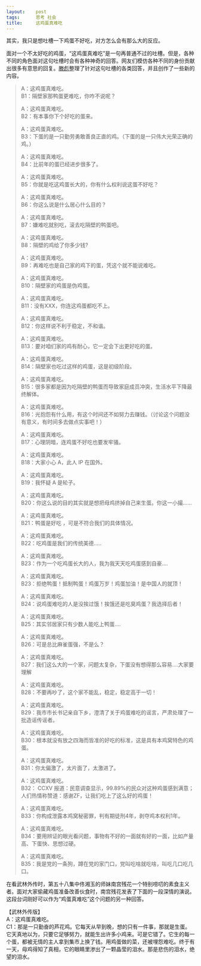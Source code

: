 ```yaml
---
layout:    post
tags:      思考 社会
title:     这鸡蛋真难吃
---
```


其实，我只是想吐槽一下鸡蛋不好吃，对方怎么会有那么大的反应。

面对一个不太好吃的鸡蛋，“这鸡蛋真难吃”是一句再普通不过的吐槽。但是，各种不同的角色面对这句吐槽时会有各种神奇的回答。网友们模仿各种不同的身份贡献出很多有意思的回复。[滕彪][滕彪]整理了针对这句吐槽的各类回答，并且创作了一些新的内容。

[滕彪]: http://blog.boxun.com/hero/200809/tengb/1_1.shtml

> A：这鸡蛋真难吃。   
> B1：隔壁家那鸭蛋更难吃，你咋不说呢？ 
> 
> A：这鸡蛋真难吃。    
> B2：有本事你下个好吃的蛋来。 
> 
> A：这鸡蛋真难吃。    
> B3：下蛋的是一只勤劳勇敢善良正直的鸡。（下蛋的是一只伟大光荣正确的鸡。） 
> 
> A：这鸡蛋真难吃。    
> B4：比前年的蛋已经进步很多了。 
> 
> A：这鸡蛋真难吃。    
> B5：你就是吃这鸡蛋长大的，你有什么权利说这蛋不好吃？ 
> 
> A：这鸡蛋真难吃。    
> B6：你这么说是什么居心什么目的？ 
> 
> A：这鸡蛋真难吃。    
> B7：嫌难吃就别吃，滚去吃隔壁的鸭蛋吧。 
> 
> A：这鸡蛋真难吃。    
> B8：隔壁的鸡给了你多少钱? 
> 
> A：这鸡蛋真难吃。    
> B9：再难吃也是自己家的鸡下的蛋，凭这个就不能说难吃。 
> 
> A：这鸡蛋真难吃。    
> B10：隔壁家的鸡蛋是伪鸡蛋。 
> 
> A：这鸡蛋真难吃。    
> B11：没有XXX，你连这鸡蛋都吃不上。 
> 
> A：这鸡蛋真难吃。    
> B12：你这样说不利于稳定，不和谐。 
> 
> A：这鸡蛋真难吃。    
> B13：要对咱们家的鸡有耐心，它一定会下出更好吃的蛋。 
> 
> A：这鸡蛋真难吃。    
> B14：隔壁家也吃过这样的鸡蛋，这是初级阶段。 
> 
> A：这鸡蛋真难吃。    
> B15：很多家都是因为吃隔壁的鸭蛋而导致家庭成员冲突，生活水平下降最终解体。
> 
> A：这鸡蛋真难吃。   
> B16：光抱怨有什么用，有这个时间还不如努力去赚钱。（讨论这个问题没有意义，有时间多去做点实事吧！）
>    
> A：这鸡蛋真难吃。   
> B17：心理阴暗，连鸡蛋不好吃也要发牢骚。
> 
> A：这鸡蛋真难吃。   
> B18：大家小心 A，此人 IP 在国外。
> 
> A：这鸡蛋真难吃。   
> B19：我怀疑 A 是轮子。
> 
> A：这鸡蛋真难吃。   
> B20：你这么说的目的其实就是想把母鸡挤掉自己来生蛋。你这一小撮……
> 
> A：这鸡蛋真难吃。   
> B21：鸭蛋是好吃 ，可是不符合我们的具体情况。
> 
> A：这鸡蛋真难吃。   
> B22：吃鸡蛋是我们的传统美德.....
> 
> A：这鸡蛋真难吃。   
> B23：作为一个吃鸡蛋长大的人，我为我天天吃鸡蛋感到自豪....
> 
> A：这鸡蛋真难吃。   
> B23：拒绝鸭蛋！抵制鸭蛋！鸡蛋万岁！鸡蛋加油！是中国人的就顶！
> 
> A：这鸡蛋真难吃。   
> B24：说鸡蛋难吃的人是没挨过饿！挨饿还是吃臭鸡蛋？我选择后者！
> 
> A：这鸡蛋真难吃。   
> B25：其实邻居家只有少数人能吃上鸭蛋....
> 
> A：这鸡蛋真难吃。   
> B26：可是总比麻雀蛋强，不是么？
> 
> A：这鸡蛋真难吃。   
> B27：我们这么大的一个家，问题太复杂，下蛋没有想得那么容易....大家要理解
> 
> A：这鸡蛋真难吃。   
> B28：不要再吵了，这个家不能乱，稳定，稳定高于一切！
> 
> A：这鸡蛋真难吃。   
> B29：我市市长书记亲自下乡，澄清了关于鸡蛋难吃的谣言，严肃处理了一批造谣传谣者。
> 
> A：这鸡蛋真难吃。    
> B30：根本就没有放之四海而皆准的好吃的标准，这是具有本鸡窝特色的鸡蛋。
> 
> A：这鸡蛋真难吃。   
> B31：你太偏激了，太片面了，太激进了。
> 
> A：这鸡蛋真难吃。   
> B32： CCXV 报道：民意调查显示，99.89%的民众对这种鸡蛋感到满意；人们热情称赞道：感谢ZF，让我们吃上了这么好的鸡蛋！
> 
> A：这鸡蛋真难吃。   
> B33：你构成泄露本鸡窝秘密罪，判有期徒刑4年，剥夺鸡本权利1年。
> 
> A：这鸡蛋真难吃。   
> B34：要用辨证的眼光看问题，事物有不好的一面就有好的一面，比如产量高、下蛋快、思想过硬。
> 
> A：这鸡蛋真难吃。   
> B35：我是党的一条狗，蹲在党的家门口，党叫吃啥就吃啥，叫吃几口吃几口。

在看武林外传时，第五十八集中佟湘玉的师妹南宫残花一个特别唠叨的素食主义者。面对大家偷藏鸡蛋准备改善伙食时，南宫残花发表了下面的一段深情的演说。这段台词刚好可以作为“鸡蛋真难吃”这个问题的另一种回答。

【武林外传版】   
A：这鸡蛋真难吃。   
C1：那是一只勤奋的芦花鸡。它每天从早到晚，想的只有一件事，那就是生蛋。它天真地以为，只要它足够努力，就能生出许多小鸡来。可是它错了。它生的每一个蛋，都被无情的主人拿到集市上换了钱。用鸡蛋做的菜，还被埋怨难吃。终于有一天，母鸡得知了真相，它的眼睛里渗出了一颗晶莹的泪水。那是悲伤的泪水，绝望的泪水。


